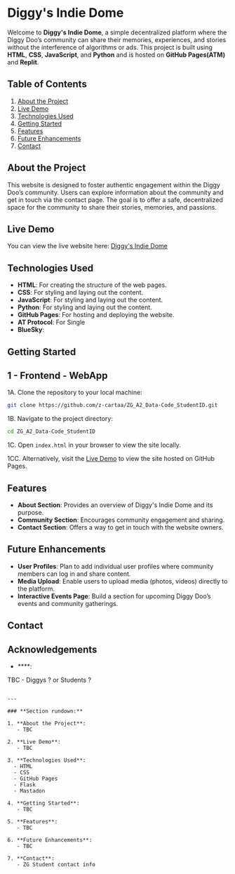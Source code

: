 # Diggy's Indie Dome

Welcome to **Diggy's Indie Dome**, a simple decentralized platform where the Diggy Doo’s community can share their memories, experiences, and stories without the interference of algorithms or ads. This project is built using **HTML**, **CSS**, **JavaScript**, and **Python** and is hosted on **GitHub Pages(ATM)** and **Replit**.

## Table of Contents
1. [About the Project](#about-the-project)
2. [Live Demo](#live-demo)
3. [Technologies Used](#technologies-used)
4. [Getting Started](#getting-started)
5. [Features](#features)
6. [Future Enhancements](#future-enhancements)
7. [Contact](#contact)

## About the Project

This website is designed to foster authentic engagement within the Diggy Doo’s community. Users can explore information about the community and get in touch via the contact page. The goal is to offer a safe, decentralized space for the community to share their stories, memories, and passions.

## Live Demo

You can view the live website here: [Diggy's Indie Dome](https://z-cartaa.github.io/ZG_A2_Data-Code_13275274/)

## Technologies Used

- **HTML**: For creating the structure of the web pages.
- **CSS**: For styling and laying out the content.
- **JavaScript**: For styling and laying out the content.
- **Python**: For styling and laying out the content.
- **GitHub Pages**: For hosting and deploying the website.
- **AT Protocol**: For Single 
- **BlueSky**:

## Getting Started

## 1 - Frontend - WebApp

   1A. Clone the repository to your local machine:
   ```bash
   git clone https://github.com/z-cartaa/ZG_A2_Data-Code_StudentID.git
   ```

   1B. Navigate to the project directory:
   ```bash
   cd ZG_A2_Data-Code_StudentID
   ```

   1C. Open `index.html` in your browser to view the site locally.

   1CC. Alternatively, visit the [Live Demo](https://z-cartaa.github.io/ZG_A2_Data-Code_StudentID/) to view the site hosted on GitHub Pages.

## Features

- **About Section**: Provides an overview of Diggy's Indie Dome and its purpose.
- **Community Section**: Encourages community engagement and sharing.
- **Contact Section**: Offers a way to get in touch with the website owners.
  
## Future Enhancements

- **User Profiles**: Plan to add individual user profiles where community members can log in and share content.
- **Media Upload**: Enable users to upload media (photos, videos) directly to the platform.
- **Interactive Events Page**: Build a section for upcoming Diggy Doo’s events and community gatherings.

## Contact

## Acknowledgements

- ****: 

TBC - Diggys ? or Students ?

```

---

### **Section rundown:**

1. **About the Project**:
   - TBC

2. **Live Demo**:
   - TBC

3. **Technologies Used**:
  - HTML
  - CSS
  - GitHub Pages
  - Flask
  - Mastadon

4. **Getting Started**:
   - TBC

5. **Features**:
   - TBC

6. **Future Enhancements**:
   - TBC

7. **Contact**:
   - ZG Student contact info

